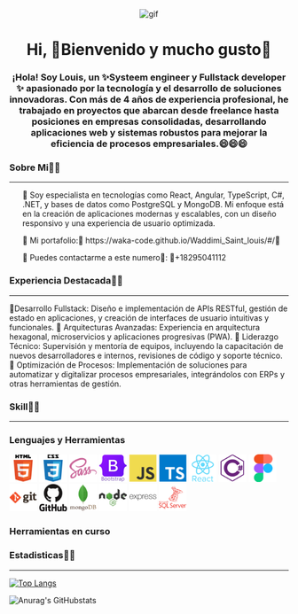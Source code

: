 
 <!--
**waka-code/waka-code** is a ✨ _special_ ✨ repository because its `README.md` (this file) appears on your GitHub profile.

Here are some ideas to get you started:

- 🔭 I’m currently working on ...
- 🌱 I’m currently learning ...
- 👯 I’m looking to collaborate on ...
- 🤔 I’m looking for help with ...
- 💬 Ask me about ...
- 📫 How to reach me: ...
- 😄 Pronouns: ...
- ⚡ Fun fact: ...
-->
<div align="center" id="logo">
  <img
    src="https://media.giphy.com/media/RbDKaczqWovIugyJmW/giphy.gif"
    alt="gif"
    width="600"
  />

  <h1 align="center">Hi, 👋Bienvenido y mucho gusto👋</h1>
  <h3 align="center">
    ¡Hola! Soy Louis, un ✨Systeem engineer y Fullstack developer ✨ apasionado por la tecnología y el desarrollo de soluciones innovadoras. Con más de 4 años de experiencia profesional, he trabajado en proyectos que abarcan desde freelance hasta posiciones en empresas consolidadas, desarrollando aplicaciones web y sistemas robustos para mejorar la eficiencia de procesos empresariales.😄😄😄
  </h3>
</div>

### Sobre Mi👋👋

<div id="about">
  <hr/>
  <ul>
    🔭 Soy especialista en tecnologías como React, Angular, TypeScript, C#, .NET, y bases de datos como PostgreSQL y MongoDB. Mi enfoque está en la creación de aplicaciones modernas y escalables, con un diseño responsivo y una experiencia de usuario optimizada.
  </ul>
  <ul>
    🔭 Mi portafolio:💬 https://waka-code.github.io/Waddimi_Saint_louis/#/💬
  </ul>
  <ul>
    💬 Puedes contactarme a este numero💬: 👋+18295041112
  </ul>
</div>

### Experiencia Destacada👋👋

<div id="experience">
  <hr/>
  <p>
    🔭Desarrollo Fullstack: Diseño e implementación de APIs RESTful, gestión de estado en aplicaciones, y creación de interfaces de usuario intuitivas y funcionales.
    🔭 Arquitecturas Avanzadas: Experiencia en arquitectura hexagonal, microservicios y aplicaciones progresivas (PWA).
    🔭 Liderazgo Técnico: Supervisión y mentoría de equipos, incluyendo la capacitación de nuevos desarrolladores e internos, revisiones de código y soporte técnico.
    🔭 Optimización de Procesos: Implementación de soluciones para automatizar y digitalizar procesos empresariales, integrándolos con ERPs y otras herramientas de gestión.
  </p>
</div>

### Skill👋👋

<div align="left">
 <hr/>
  <h3>Lenguajes y Herramientas</h3>
  <div>
    <img
      height="50vh" width="50"
      src="https://github.com/devicons/devicon/blob/master/icons/html5/html5-original-wordmark.svg"
      alt="html"
    />
    <img
      height="50vh" width="50"
      src="https://github.com/devicons/devicon/blob/master/icons/css3/css3-original-wordmark.svg"
      alt="css"
    />
    <img
      height="50vh" width="50"
      src="https://github.com/devicons/devicon/blob/master/icons/sass/sass-original.svg"
      alt="scss"
    />
    <img
      height="50vh" width="50"
      src="https://github.com/devicons/devicon/blob/master/icons/bootstrap/bootstrap-original-wordmark.svg"
      alt="bt"
    />
    <img
      height="50vh" width="50"
      src="https://github.com/devicons/devicon/blob/master/icons/javascript/javascript-original.svg"
      alt="js"
    />
    <img
      height="50vh" width="50"
      src="https://github.com/devicons/devicon/blob/master/icons/typescript/typescript-original.svg"
      alt="ts"
    />
    <img
      height="50vh" width="50"
      src="https://github.com/devicons/devicon/blob/master/icons/react/react-original-wordmark.svg"
      alt="react"
    />
     <img
      height="50vh" width="50"
      src="https://github.com/devicons/devicon/blob/master/icons/csharp/csharp-line.svg"
      alt="css"
    />
    <img
      height="50vh" width="50"
      src="https://github.com/devicons/devicon/blob/master/icons/figma/figma-original.svg"
      alt="figma"
    />
    <img
      height="50vh" width="50"
      src="https://github.com/devicons/devicon/blob/master/icons/git/git-original-wordmark.svg"
      alt="git"
    />
    <img
      height="50vh" width="50"
      src="https://github.com/devicons/devicon/blob/master/icons/github/github-original-wordmark.svg"
      alt="github"
    />
    <img
      height="50vh" width="50"
      src="https://github.com/devicons/devicon/blob/master/icons/mongodb/mongodb-original-wordmark.svg"
      alt="mongodb"
    />
     <img
    height="50vh" width="50"
    src="https://github.com/devicons/devicon/blob/master/icons/nodejs/nodejs-original-wordmark.svg"
    alt="nodejs"
  />
  <img
    height="50vh" width="50"
    src="https://github.com/devicons/devicon/blob/master/icons/express/express-original-wordmark.svg"
    alt="express"
  />
  <img
    height="50vh" width="50"
    src="https://github.com/devicons/devicon/blob/master/icons/microsoftsqlserver/microsoftsqlserver-plain-wordmark.svg"
    alt="sql"
  />
  </div>
  <h3>Herramientas en curso</h3>

</div>

### Estadisticas👋👋

  <hr/>

   [![Top Langs](https://github-readme-stats.vercel.app/api/top-langs/?username=waka-code&layout=compact)](https://github.com/anuraghazra/github-readme-stats)

  ![Anurag's GitHubstats](https://github-readme-stats.vercel.app/api?username=waka-code&show_icons=true&theme=radical)
